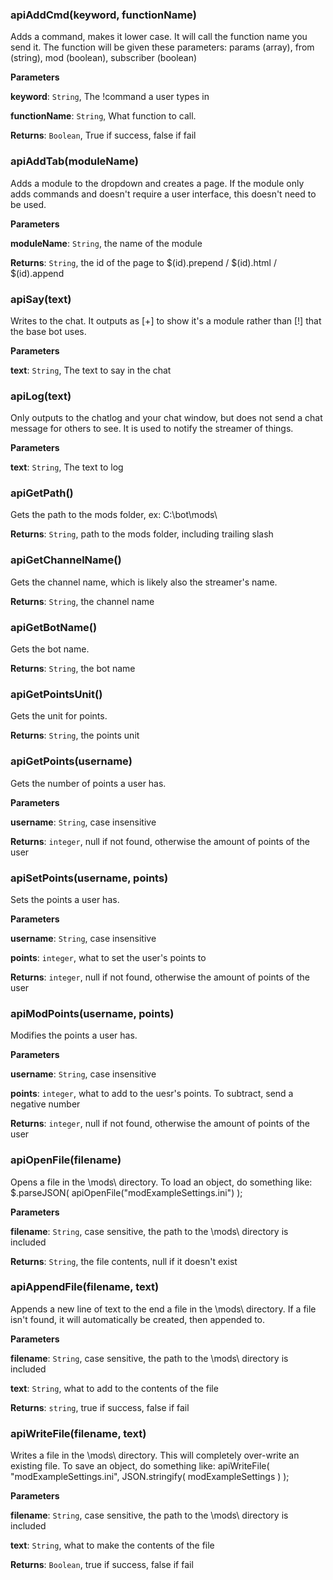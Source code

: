 ### apiAddCmd(keyword, functionName) 

Adds a command, makes it lower case. It will call the function name you send it.
The function will be given these parameters: params (array), from (string), mod (boolean), subscriber (boolean)

**Parameters**

**keyword**: `String`, The !command a user types in

**functionName**: `String`, What function to call.

**Returns**: `Boolean`, True if success, false if fail


### apiAddTab(moduleName) 

Adds a module to the dropdown and creates a page.
If the module only adds commands and doesn't require a user interface, this doesn't need to be used.

**Parameters**

**moduleName**: `String`, the name of the module

**Returns**: `String`, the id of the page to $(id).prepend / $(id).html / $(id).append


### apiSay(text) 

Writes to the chat. It outputs as [+] to show it's a module rather than [!] that the base bot uses.

**Parameters**

**text**: `String`, The text to say in the chat


### apiLog(text) 

Only outputs to the chatlog and your chat window, but does not send a chat message for others to see. It is used to notify the streamer of things.

**Parameters**

**text**: `String`, The text to log


### apiGetPath() 

Gets the path to the mods folder, ex:  C:\bot\mods\

**Returns**: `String`, path to the mods folder, including trailing slash


### apiGetChannelName() 

Gets the channel name, which is likely also the streamer's name.

**Returns**: `String`, the channel name


### apiGetBotName() 

Gets the bot name.

**Returns**: `String`, the bot name


### apiGetPointsUnit() 

Gets the unit for points.

**Returns**: `String`, the points unit


### apiGetPoints(username) 

Gets the number of points a user has.

**Parameters**

**username**: `String`, case insensitive

**Returns**: `integer`, null if not found, otherwise the amount of points of the user


### apiSetPoints(username, points) 

Sets the points a user has.

**Parameters**

**username**: `String`, case insensitive

**points**: `integer`, what to set the user's points to

**Returns**: `integer`, null if not found, otherwise the amount of points of the user


### apiModPoints(username, points) 

Modifies the points a user has.

**Parameters**

**username**: `String`, case insensitive

**points**: `integer`, what to add to the uesr's points. To subtract, send a negative number

**Returns**: `integer`, null if not found, otherwise the amount of points of the user


### apiOpenFile(filename) 

Opens a file in the \mods\ directory.
To load an object, do something like:  $.parseJSON( apiOpenFile("modExampleSettings.ini") );

**Parameters**

**filename**: `String`, case sensitive, the path to the \mods\ directory is included

**Returns**: `String`, the file contents, null if it doesn't exist


### apiAppendFile(filename, text) 

Appends a new line of text to the end a file in the \mods\ directory.
If a file isn't found, it will automatically be created, then appended to.

**Parameters**

**filename**: `String`, case sensitive, the path to the \mods\ directory is included

**text**: `String`, what to add to the contents of the file

**Returns**: `string`, true if success, false if fail


### apiWriteFile(filename, text) 

Writes a file in the \mods\ directory. This will completely over-write an existing file.
To save an object, do something like:  apiWriteFile( "modExampleSettings.ini", JSON.stringify( modExampleSettings ) );

**Parameters**

**filename**: `String`, case sensitive, the path to the \mods\ directory is included

**text**: `String`, what to make the contents of the file

**Returns**: `Boolean`, true if success, false if fail
